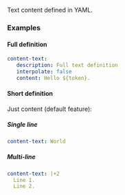 Text content defined in YAML.

### Examples

#### Full definition

```yaml
content-text:
   description: Full text definition
   interpolate: false
   content: Hello ${token}.
```

#### Short definition

Just content (default feature):

##### Single line

```yaml
content-text: World
```

##### Multi-line

```yaml
content-text: |+2
  Line 1.
  Line 2.
```

